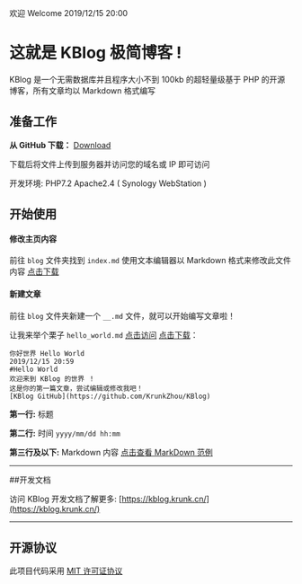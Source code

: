 欢迎 Welcome
2019/12/15 20:00


<h1>这就是 KBlog 极简博客 !</h1>

KBlog 是一个无需数据库并且程序大小不到 100kb 的超轻量级基于 PHP 的开源博客，所有文章均以 Markdown 格式编写


## 准备工作

**从 GitHub 下载：** [Download](https://github.com/KrunkZhou/KBlog)


下载后将文件上传到服务器并访问您的域名或 IP 即可访问

开发环境: PHP7.2 Apache2.4 ( Synology WebStation )


## 开始使用

#### 修改主页内容

前往 `blog` 文件夹找到 `index.md` 使用文本编辑器以 Markdown 格式来修改此文件内容 [点击下载](https://kblog.krunk.cn/blog/index.md)

#### 新建文章

前往 `blog` 文件夹新建一个 `__.md` 文件，就可以开始编写文章啦！


让我来举个栗子 `hello_world.md` [点击访问](https://kblog.krunk.cn/view.php?post=hello_world) [点击下载](https://kblog.krunk.cn/blog/hello_world.md)：

```
你好世界 Hello World
2019/12/15 20:59
#Hello World
欢迎来到 KBlog 的世界 ！
这是你的第一篇文章，尝试编辑或修改我吧！
[KBlog GitHub](https://github.com/KrunkZhou/KBlog)
```

**第一行:** 标题

**第二行:** 时间 `yyyy/mm/dd hh:mm`

**第三行及以下:** Markdown 内容 [点击查看 MarkDown 范例](https://kblog.krunk.cn/view.php?post=markdown)

---

##开发文档

访问 KBlog 开发文档了解更多: [https://kblog.krunk.cn/](https://kblog.krunk.cn/)

---

## 开源协议

此项目代码采用 [MIT 许可证协议](https://kblog.krunk.cn/LICENSE.txt)
